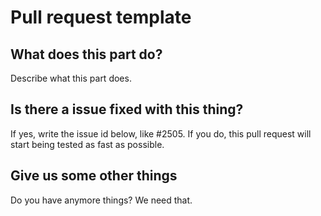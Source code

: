 # Pull request template

## What does this part do?
Describe what this part does.

## Is there a issue fixed with this thing?
If yes, write the issue id below, like #2505.
If you do, this pull request will start being tested as fast as possible.

## Give us some other things
Do you have anymore things? We need that.
